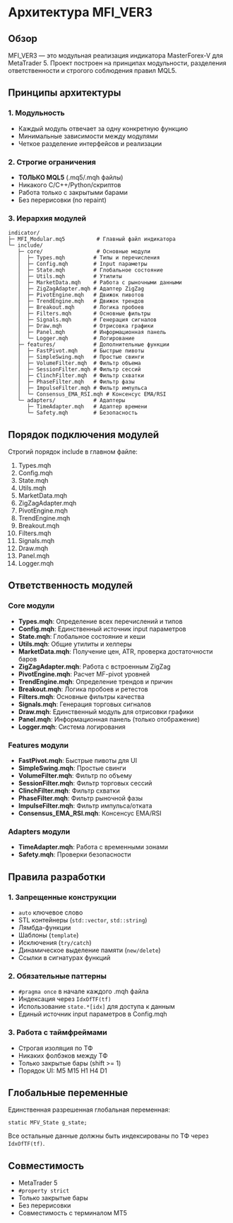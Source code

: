 # Архитектура MFI_VER3

## Обзор

MFI_VER3 — это модульная реализация индикатора MasterForex-V для MetaTrader 5. Проект построен на принципах модульности, разделения ответственности и строгого соблюдения правил MQL5.

## Принципы архитектуры

### 1. Модульность
- Каждый модуль отвечает за одну конкретную функцию
- Минимальные зависимости между модулями
- Четкое разделение интерфейсов и реализации

### 2. Строгие ограничения
- **ТОЛЬКО MQL5** (.mq5/.mqh файлы)
- Никакого C/C++/Python/скриптов
- Работа только с закрытыми барами
- Без перерисовки (no repaint)

### 3. Иерархия модулей

```
indicator/
├─ MFI_Modular.mq5          # Главный файл индикатора
└─ include/
   ├─ core/                 # Основные модули
   │  ├─ Types.mqh         # Типы и перечисления
   │  ├─ Config.mqh        # Input параметры
   │  ├─ State.mqh         # Глобальное состояние
   │  ├─ Utils.mqh         # Утилиты
   │  ├─ MarketData.mqh    # Работа с рыночными данными
   │  ├─ ZigZagAdapter.mqh # Адаптер ZigZag
   │  ├─ PivotEngine.mqh   # Движок пивотов
   │  ├─ TrendEngine.mqh   # Движок трендов
   │  ├─ Breakout.mqh      # Логика пробоев
   │  ├─ Filters.mqh       # Основные фильтры
   │  ├─ Signals.mqh       # Генерация сигналов
   │  ├─ Draw.mqh          # Отрисовка графики
   │  ├─ Panel.mqh         # Информационная панель
   │  └─ Logger.mqh        # Логирование
   ├─ features/            # Дополнительные функции
   │  ├─ FastPivot.mqh     # Быстрые пивоты
   │  ├─ SimpleSwing.mqh   # Простые свинги
   │  ├─ VolumeFilter.mqh  # Фильтр объема
   │  ├─ SessionFilter.mqh # Фильтр сессий
   │  ├─ ClinchFilter.mqh  # Фильтр схватки
   │  ├─ PhaseFilter.mqh   # Фильтр фазы
   │  ├─ ImpulseFilter.mqh # Фильтр импульса
   │  └─ Consensus_EMA_RSI.mqh # Консенсус EMA/RSI
   └─ adapters/            # Адаптеры
      ├─ TimeAdapter.mqh   # Адаптер времени
      └─ Safety.mqh        # Безопасность
```

## Порядок подключения модулей

Строгий порядок include в главном файле:
1. Types.mqh
2. Config.mqh  
3. State.mqh
4. Utils.mqh
5. MarketData.mqh
6. ZigZagAdapter.mqh
7. PivotEngine.mqh
8. TrendEngine.mqh
9. Breakout.mqh
10. Filters.mqh
11. Signals.mqh
12. Draw.mqh
13. Panel.mqh
14. Logger.mqh

## Ответственность модулей

### Core модули
- **Types.mqh**: Определение всех перечислений и типов
- **Config.mqh**: Единственный источник input параметров
- **State.mqh**: Глобальное состояние и кеши
- **Utils.mqh**: Общие утилиты и хелперы
- **MarketData.mqh**: Получение цен, ATR, проверка достаточности баров
- **ZigZagAdapter.mqh**: Работа с встроенным ZigZag
- **PivotEngine.mqh**: Расчет MF-pivot уровней
- **TrendEngine.mqh**: Определение трендов и причин
- **Breakout.mqh**: Логика пробоев и ретестов
- **Filters.mqh**: Основные фильтры качества
- **Signals.mqh**: Генерация торговых сигналов
- **Draw.mqh**: Единственный модуль для отрисовки графики
- **Panel.mqh**: Информационная панель (только отображение)
- **Logger.mqh**: Система логирования

### Features модули
- **FastPivot.mqh**: Быстрые пивоты для UI
- **SimpleSwing.mqh**: Простые свинги
- **VolumeFilter.mqh**: Фильтр по объему
- **SessionFilter.mqh**: Фильтр торговых сессий
- **ClinchFilter.mqh**: Фильтр схватки
- **PhaseFilter.mqh**: Фильтр рыночной фазы
- **ImpulseFilter.mqh**: Фильтр импульса/отката
- **Consensus_EMA_RSI.mqh**: Консенсус EMA/RSI

### Adapters модули
- **TimeAdapter.mqh**: Работа с временными зонами
- **Safety.mqh**: Проверки безопасности

## Правила разработки

### 1. Запрещенные конструкции
- `auto` ключевое слово
- STL контейнеры (`std::vector`, `std::string`)
- Лямбда-функции
- Шаблоны (`template`)
- Исключения (`try/catch`)
- Динамическое выделение памяти (`new/delete`)
- Ссылки в сигнатурах функций

### 2. Обязательные паттерны
- `#pragma once` в начале каждого .mqh файла
- Индексация через `IdxOfTF(tf)`
- Использование `state.*[idx]` для доступа к данным
- Единый источник input параметров в Config.mqh

### 3. Работа с таймфреймами
- Строгая изоляция по ТФ
- Никаких фолбэков между ТФ
- Только закрытые бары (shift >= 1)
- Порядок UI: M5 M15 H1 H4 D1

## Глобальные переменные

Единственная разрешенная глобальная переменная:
```mql5
static MFV_State g_state;
```

Все остальные данные должны быть индексированы по ТФ через `IdxOfTF(tf)`.

## Совместимость

- MetaTrader 5
- `#property strict`
- Только закрытые бары
- Без перерисовки
- Совместимость с терминалом MT5
